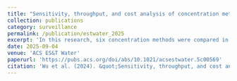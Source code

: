 ```yaml
---
title: "Sensitivity, throughput, and cost analysis of concentration methods for multitarget pathogen wastewater monitoring"
collection: publications
category: surveillance
permalink: /publication/estwater_2025
excerpt: 'In this research, six concentration methods were compared in terms of sensitivity and cost for the detection of 14 diverse pathogens in wastewater. This study provides data-driven insights to enhance the reliability and cost-effectiveness of wastewater surveillance systems that can support public health responses for a broad range of diseases.'
date: 2025-09-04
venue: 'ACS ES&T Water'
paperurl: 'https://pubs.acs.org/doi/abs/10.1021/acsestwater.5c00569'
citation: 'Wu et al. (2024). &quot;Sensitivity, throughput, and cost analysis of concentration methods for multitarget pathogen wastewater monitoring.&quot; <i>ACS ES&T Water</i>. 5(9), 5531–5541.'
---
```


